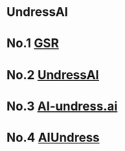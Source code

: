 # UndressAI
 
 # No.1 [GSR](https://uvw.pse.is/84meal)
 
 # No.2 [UndressAI](https://uvw.pse.is/84meal)
 
 # No.3 [AI-undress.ai](https://uvw.pse.is/84meal)
 
 # No.4 [AIUndress](https://uvw.pse.is/84meal)
